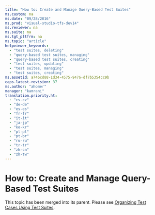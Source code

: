 ```yaml
---
title: "How to: Create and Manage Query-Based Test Suites"
ms.custom: na
ms.date: "09/28/2016"
ms.prod: "visual-studio-tfs-dev14"
ms.reviewer: na
ms.suite: na
ms.tgt_pltfrm: na
ms.topic: "article"
helpviewer_keywords: 
  - "test suites, deleting"
  - "query-based test suites, managing"
  - "query-based test suites, creating"
  - "test suites, updating"
  - "test suites, managing"
  - "test suites, creating"
ms.assetid: a746cd88-1d34-4575-9476-df7b5354cc9b
caps.latest.revision: 37
ms.author: "ahomer"
manager: "kamrani"
translation.priority.ht: 
  - "cs-cz"
  - "de-de"
  - "es-es"
  - "fr-fr"
  - "it-it"
  - "ja-jp"
  - "ko-kr"
  - "pl-pl"
  - "pt-br"
  - "ru-ru"
  - "tr-tr"
  - "zh-cn"
  - "zh-tw"
---
```

# How to: Create and Manage Query-Based Test Suites
This topic has been merged into its parent. Please see [Organizing Test Cases Using Test Suites](../test_notintoc/organizing-test-cases-using-test-suites.md).